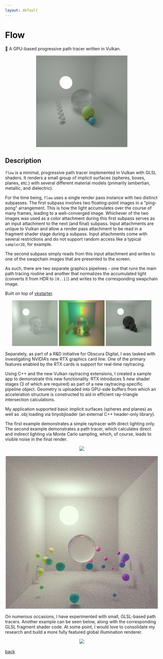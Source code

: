 ```yaml
---
layout: default
---
```


# Flow
🔮 A GPU-based progressive path tracer written in Vulkan. 

<p align="center">
  <img src="https://raw.githubusercontent.com/mwalczyk/flow/master/screenshots/screenshot.png" alt="screenshot" width="300" height="auto"/>
</p>

## Description

`flow` is a minimal, progressive path tracer implemented in Vulkan with GLSL shaders. It renders a small group of implicit surfaces (spheres, boxes, planes, etc.) with several different material models (primarily lambertian, metallic, and dielectric).

For the time being, `flow` uses a single render pass instance with two distinct subpasses. The first subpass involves two floating-point images in a "ping-pong" arrangement. This is how the light accumulates over the course of many frames, leading to a well-converged image. Whichever of the two images was used as a color attachment during this first subpass serves as an input attachment to the next (and final) subpass. Input attachments are unique to Vulkan and allow a render pass attachment to be read in a fragment shader stage during a subpass. Input attachments come with several restrictions and do not support random access like a typical `sampler2D`, for example.

The second subpass simply reads from this input attachment and writes to one of the swapchain images that are presented to the screen. 

As such, there are two separate graphics pipelines - one that runs the main path tracing routine and another that normalizes the accumulated light (converts it from HDR to `[0..1]`) and writes to the corresponding swapchain image.

Built on top of [vkstarter](https://github.com/mwalczyk/vkstarter).

<p align="center">
  <img src="https://raw.githubusercontent.com/mwalczyk/flow/master/screenshots/render_0.png" alt="screenshot" width="150" height="auto"/>
  <img src="https://raw.githubusercontent.com/mwalczyk/flow/master/screenshots/render_1.png" alt="screenshot" width="150" height="auto"/>
  <img src="https://raw.githubusercontent.com/mwalczyk/flow/master/screenshots/render_2.png" alt="screenshot" width="150" height="auto"/>
</p>

Separately, as part of a R&D initiative for Obscura Digital, I was tasked with investigating NVIDIA’s new RTX graphics card line. One of the primary features enabled by the RTX cards is support for real-time raytracing. 

Using C++ and the new Vulkan raytracing extensions, I created a sample app to demonstrate this new functionality. RTX introduces 5 new shader stages (3 of which are required) as part of a new raytracing-specific pipeline object. Geometry is uploaded into GPU-side buffers from which an acceleration structure is constructed to aid in efficient ray-triangle intersection calculations.

My application supported basic implicit surfaces (spheres and planes) as well as .obj loading via tinyobjloader (an external C++ header-only library). 

The first example demonstrates a simple raytracer with direct lighting only. The second example demonstrates a path tracer, which calculates direct and indirect lighting via Monte Carlo sampling, which, of course, leads to visible noise in the final render.

<p align="center">
  <img src="assets/img/misc/vulkan-rtx-motion.gif" width="500" height="auto"/>
</p>
<p align="center">
  <img src="assets/img/misc/vulkan-rtx-still.png" width="500" height="auto"/>
</p>

On numerous occasions, I have experimented with small, GLSL-based path tracers. Another example can be seen below, along with the corresponding GLSL fragment shader code. At some point, I would love to consolidate my research and build a more fully featured global illumination renderer.

<p align="center">
  <img src="assets/img/misc/pathtracer-simple.gif" width="500" height="auto"/>
</p>

<script src="https://gist.github.com/mwalczyk/e1a09bab6633af0d40a8792c99ce40d1.js"></script>

[back](./)